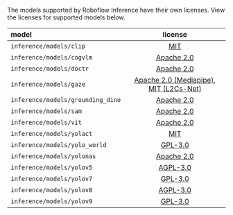 The models supported by Roboflow Inference have their own licenses. View the licenses for supported models below.

| model                         |                                       license                                        |
|:------------------------------|:------------------------------------------------------------------------------------:|
| `inference/models/clip`           | [MIT](https://github.com/openai/CLIP/blob/main/LICENSE)                              |
| `inference/models/cogvlm`         | [Apache 2.0](https://github.com/THUDM/CogVLM/blob/main/LICENSE)                      |
| `inference/models/doctr`          | [Apache 2.0](https://github.com/mindee/doctr/blob/main/LICENSE)                      |
| `inference/models/gaze`           | [Apache 2.0 (Mediapipe)](https://github.com/google/mediapipe/blob/master/LICENSE), [MIT (L2Cs-Net)](https://github.com/Ahmednull/L2CS-Net/blob/main/LICENSE) |
| `inference/models/grounding_dino` | [Apache 2.0](https://github.com/IDEA-Research/GroundingDINO/blob/main/LICENSE)       |
| `inference/models/sam`            | [Apache 2.0](https://github.com/facebookresearch/segment-anything/blob/main/LICENSE) |
| `inference/models/vit`            | [Apache 2.0](https://github.com/google-research/vision_transformer/blob/main/LICENSE)|
| `inference/models/yolact`         | [MIT](https://github.com/dbolya/yolact/blob/master/LICENSE)                          |
| `inference/models/yolo_world`     | [GPL-3.0](https://github.com/AILab-CVC/YOLO-World/blob/master/LICENSE)               |
| `inference/models/yolonas`        | [Apache 2.0](https://github.com/Deci-AI/super-gradients/blob/master/LICENSE.md)      |
| `inference/models/yolov5`         | [AGPL-3.0](https://github.com/ultralytics/yolov5/blob/master/LICENSE)                |
| `inference/models/yolov7`         | [GPL-3.0](https://github.com/WongKinYiu/yolov7/blob/main/LICENSE.md)                  |
| `inference/models/yolov8`         | [AGPL-3.0](https://github.com/ultralytics/ultralytics/blob/master/LICENSE)           |
| `inference/models/yolov9`         | [GPL-3.0](https://github.com/WongKinYiu/yolov9/blob/main/LICENSE.md)                 |